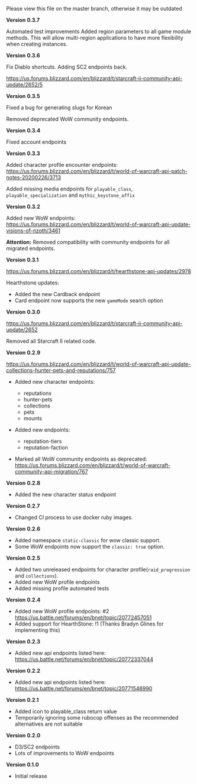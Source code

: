 Please view this file on the master branch, otherwise it may be outdated

**Version 0.3.7**

Automated test improvements
Added region parameters to all game module methods. This will allow multi-region applications to have more flexibility when creating instances.

**Version 0.3.6**

Fix Diablo shortcuts.
Adding SC2 endpoints back.
 
https://us.forums.blizzard.com/en/blizzard/t/starcraft-ii-community-api-update/2652/5

**Version 0.3.5**

Fixed a bug for generating slugs for Korean

Removed deprecated WoW community endpoints.

**Version 0.3.4**

Fixed account endpoints

**Version 0.3.3**

Added character profile encounter endpoints:
https://us.forums.blizzard.com/en/blizzard/t/world-of-warcraft-api-patch-notes-20200226/3713

Added missing media endpoints for `playable_class`, `playable_specialization` and `mythic_keystone_affix`

**Version 0.3.2**

Added new WoW endpoints: https://us.forums.blizzard.com/en/blizzard/t/world-of-warcraft-api-update-visions-of-nzoth/3461

**Attention:** Removed compatibility with community endpoints for all migrated endpoints.

**Version 0.3.1**

https://us.forums.blizzard.com/en/blizzard/t/hearthstone-api-updates/2978

Hearthstone updates:

* Added the new Cardback endpoint
* Card endpoint now supports the new `gameMode` search option

**Version 0.3.0**

https://us.forums.blizzard.com/en/blizzard/t/starcraft-ii-community-api-update/2652

Removed all Starcraft II related code.

**Version 0.2.9**

https://us.forums.blizzard.com/en/blizzard/t/world-of-warcraft-api-update-collections-hunter-pets-and-reputations/757
* Added new character endpoints: 
  * reputations
  * hunter-pets
  * collections
  * pets
  * mounts

* Added new endpoints:
  * reputation-tiers
  * reputation-faction

* Marked all WoW community endpoints as deprecated: https://us.forums.blizzard.com/en/blizzard/t/world-of-warcraft-community-api-migration/767

**Version 0.2.8**
* Added the new character status endpoint

**Version 0.2.7**
* Changed CI process to use docker ruby images.

**Version 0.2.6**
* Added namespace `static-classic` for wow classic support.
* Some WoW endpoints now support the `classic: true` option.

**Version 0.2.5**
* Added two unreleased endpoints for character profile(`raid_progression` and `collections`).
* Added new WoW profile endpoints
* Added missing profile automated tests

**Version 0.2.4**
* Added new WoW profile endpoints: #2 https://us.battle.net/forums/en/bnet/topic/20772457051
* Added support for HearthStone: !1 (Thanks Bradyn Glines for implementing this)

**Version 0.2.3**
* Added new api endpoints listed here: https://us.battle.net/forums/en/bnet/topic/20772337044

**Version 0.2.2**
* Added new api endpoints listed here: https://us.battle.net/forums/en/bnet/topic/20771546990

**Version 0.2.1**
* Added icon to playable_class return value
* Temporarily ignoring some rubocop offenses as the recommended alternatives are not suitable

**Version 0.2.0**
* D3/SC2 endpoints
* Lots of improvements to WoW endpoints

**Version 0.1.0**
* Initial release